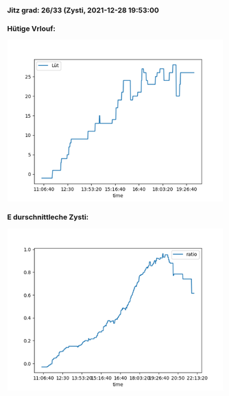 ### Jitz grad: 26/33 (Zysti, 2021-12-28 19:53:00

### Hütige Vrlouf:
![Graph](Today.png)

### E durschnittleche Zysti:
![Graph](Zysti.png)